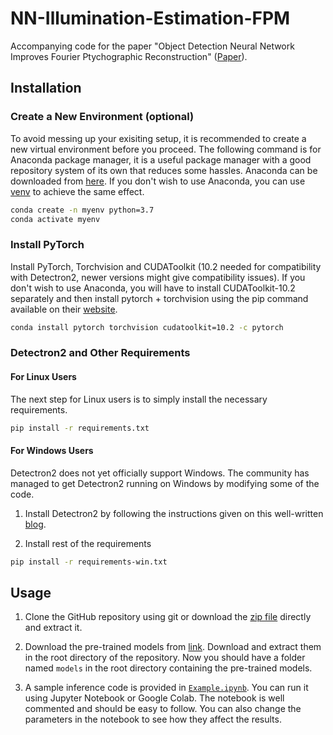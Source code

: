 # NN-Illumination-Estimation-FPM
Accompanying code for the paper "Object Detection Neural Network Improves Fourier Ptychographic Reconstruction" ([Paper](https://doi.org/10.1364/OE.409679)).


## Installation

### Create a New Environment (optional)
To avoid messing up your exisiting setup, it is recommended to create a new virtual environment before you proceed. The following command is for Anaconda package manager, it is a useful package manager with a good repository system of its own that reduces some hassles. Anaconda can be downloaded from [here](https://www.anaconda.com/products/individual). If you don't wish to use Anaconda, you can use [venv](https://docs.python.org/3/library/venv.html#creating-virtual-environments) to achieve the same effect.

```bash 
conda create -n myenv python=3.7
conda activate myenv
```

### Install PyTorch
Install PyTorch, Torchvision and CUDAToolkit (10.2 needed for compatibility with Detectron2, newer versions might give compatibility issues). If you don't wish to use Anaconda, you will have to install CUDAToolkit-10.2 separately and then install pytorch + torchvision using the pip command available on their [website](https://pytorch.org/).

```bash
conda install pytorch torchvision cudatoolkit=10.2 -c pytorch
```

### Detectron2 and Other Requirements

#### For Linux Users
The next step for Linux users is to simply install the necessary requirements.

```bash
pip install -r requirements.txt
```

#### For Windows Users
Detectron2 does not yet officially support Windows. The community has managed to get Detectron2 running on Windows by modifying some of the code.

1. Install Detectron2 by following the instructions given on this well-written [blog](https://medium.com/@dgmaxime/how-to-easily-install-detectron2-on-windows-10-39186139101c).

2. Install rest of the requirements

```bash
pip install -r requirements-win.txt
```


## Usage
1. Clone the GitHub repository using git or download the [zip file](https://github.com/IAmSuyogJadhav/NN-Illumination-Estimation-FPM/archive/refs/heads/master.zip) directly and extract it.

2. Download the pre-trained models from [link](https://doi.org/10.18710/BBU6JD). Download and extract them in the root directory of the repository. Now you should have a folder named `models` in the root directory containing the pre-trained models.

3. A sample inference code is provided in [`Example.ipynb`](Example.ipynb). You can run it using Jupyter Notebook or Google Colab. The notebook is well commented and should be easy to follow. You can also change the parameters in the notebook to see how they affect the results.
